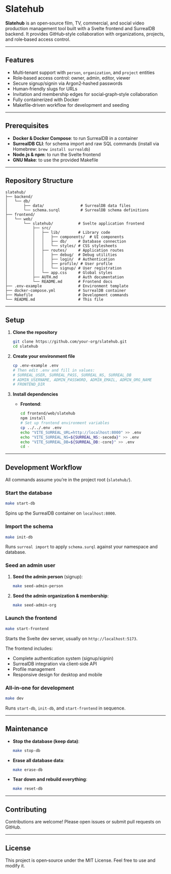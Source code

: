 # Slatehub

**Slatehub** is an open‑source film, TV, commercial, and social video production management tool built with a Svelte frontend and SurrealDB backend. It provides GitHub‑style collaboration with organizations, projects, and role‑based access control.

---

## Features

* Multi‑tenant support with `person`, `organization`, and `project` entities
* Role‑based access control: owner, admin, editor, viewer
* Secure signup/signin via Argon2‑hashed passwords
* Human‑friendly slugs for URLs
* Invitation and membership edges for social‑graph‑style collaboration
* Fully containerized with Docker
* Makefile‑driven workflow for development and seeding

---

## Prerequisites

* **Docker & Docker Compose**: to run SurrealDB in a container
* **SurrealDB CLI**: for schema import and raw SQL commands (install via Homebrew: `brew install surrealdb`)
* **Node.js & npm**: to run the Svelte frontend
* **GNU Make**: to use the provided Makefile

---

## Repository Structure

```
slatehub/
├── backend/
│   └── db/
│       ├── data/                # SurrealDB data files
│       └── schema.surql         # SurrealDB schema definitions
├── frontend/
│   └── web/
│       └── slatehub/           # Svelte application frontend
│           ├── src/
│           │   ├── lib/        # Library code
│           │   │   ├── components/  # UI components
│           │   │   ├── db/     # Database connection
│           │   │   └── styles/ # CSS stylesheets
│           │   ├── routes/     # Application routes
│           │   │   ├── debug/  # Debug utilities
│           │   │   ├── login/  # Authentication
│           │   │   ├── profile/ # User profile
│           │   │   └── signup/ # User registration
│           │   └── app.css     # Global styles
│           ├── AUTH.md         # Auth documentation
│           └── README.md       # Frontend docs
├── .env-example                # Environment template
├── docker-compose.yml          # SurrealDB container
├── Makefile                    # Development commands
└── README.md                   # This file
```

---

## Setup

1. **Clone the repository**

   ```bash
   git clone https://github.com/your-org/slatehub.git
   cd slatehub
   ```

2. **Create your environment file**

   ```bash
   cp .env-example .env
   # Then edit .env and fill in values:
   # SURREAL_USER, SURREAL_PASS, SURREAL_NS, SURREAL_DB
   # ADMIN_USERNAME, ADMIN_PASSWORD, ADMIN_EMAIL, ADMIN_ORG_NAME
   # FRONTEND_DIR
   ```

3. **Install dependencies**

   * **Frontend**:

     ```bash
     cd frontend/web/slatehub
     npm install
     # Set up frontend environment variables
     cp ../../.env .env
     echo "VITE_SURREAL_URL=http://localhost:8000" >> .env
     echo "VITE_SURREAL_NS=${SURREAL_NS:-seceda}" >> .env
     echo "VITE_SURREAL_DB=${SURREAL_DB:-core}" >> .env
     cd -
     ```

---

## Development Workflow

All commands assume you’re in the project root (`slatehub/`).

### Start the database

```bash
make start-db
```

Spins up the SurrealDB container on `localhost:8000`.

### Import the schema

```bash
make init-db
```

Runs `surreal import` to apply `schema.surql` against your namespace and database.

### Seed an admin user

1. **Seed the admin person** (signup):

   ```bash
   make seed-admin-person
   ```
2. **Seed the admin organization & membership**:

   ```bash
   make seed-admin-org
   ```

### Launch the frontend

```bash
make start-frontend
```

Starts the Svelte dev server, usually on `http://localhost:5173`.

The frontend includes:
- Complete authentication system (signup/signin)
- SurrealDB integration via client-side API
- Profile management
- Responsive design for desktop and mobile

### All‑in‑one for development

```bash
make dev
```

Runs `start-db`, `init-db`, and `start-frontend` in sequence.

---

## Maintenance

* **Stop the database (keep data)**:

  ```bash
  make stop-db
  ```
* **Erase all database data**:

  ```bash
  make erase-db
  ```
* **Tear down and rebuild everything**:

  ```bash
  make reset-db
  ```

---

## Contributing

Contributions are welcome! Please open issues or submit pull requests on GitHub.

---

## License

This project is open‑source under the MIT License. Feel free to use and modify it.
